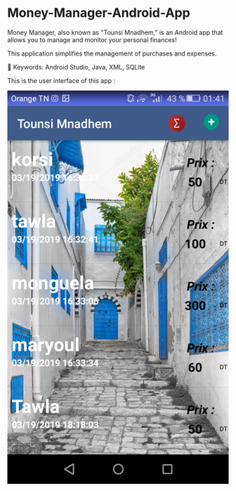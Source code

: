 # Money-Manager-Android-App

Money Manager, also known as "Tounsi Mnadhem," is an Android app that allows you to manage and monitor your personal finances!

This application simplifies the management of purchases and expenses.

📍 Keywords: Android Studio, Java, XML, SQLite

This is the user interface of this app : 

![Screenshot](https://github.com/ghassenetanabene6/Money-Manager-Android-App/blob/master/screenshots/1.png)
